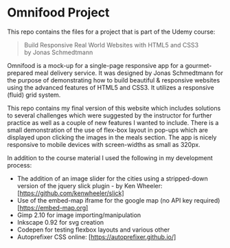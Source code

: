 # Omnifood Project

This repo contains the files for a project that is part of the Udemy course:
> Build Responsive Real World Websites with HTML5 and CSS3  
by Jonas Schmedtmann  

Omnifood is a mock-up for a single-page responsive app for a gourmet-prepared meal delivery service. It was designed by Jonas Schmedtmann for the purpose of demonstrating how to build beautiful & responsive websites using the advanced features of HTML5 and CSS3. It utilizes a responsive (fluid) grid system.

This repo contains my final version of this website which includes solutions to several challenges which were suggested by the instructor for further practice as well as a couple of new features I wanted to include. There is a small demonstration of the use of flex-box layout in pop-ups which are displayed upon clicking the images in the meals section. The app is nicely responsive to mobile devices with screen-widths as small as 320px.

In addition to the course material I used the following in my development process:

- The addition of an image slider for the cities using a stripped-down version of the jquery slick plugin - by Ken Wheeler: [https://github.com/kenwheeler/slick]
- Use of the embed-map iframe for the google map (no API key required) [https://embed-map.org]
- Gimp 2.10 for image importing/manipulation
- Inkscape 0.92 for svg creation
- Codepen for testing flexbox layouts and various other
- Autoprefixer CSS online: [https://autoprefixer.github.io/]
